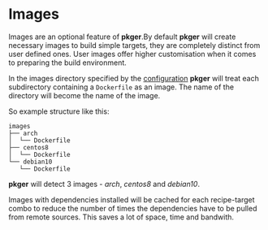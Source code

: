 # Images

Images are an optional feature of **pkger**.By default **pkger** will create necessary images to build simple targets, they are completely distinct from user defined ones. User images offer higher customisation when it comes to preparing the build environment.

In the images directory specified by the [configuration](./configuration.md) **pkger** will treat each subdirectory containing a `Dockerfile` as an image. The name of the directory will become the name of the image.

So example structure like this:
```
images
├── arch
│  └── Dockerfile
├── centos8
│  └── Dockerfile
└── debian10
   └── Dockerfile
```
**pkger** will detect 3 images - *arch*, *centos8* and *debian10*.

Images with dependencies installed will be cached for each recipe-target combo to reduce the number of times the dependencies have to be pulled from remote sources. This saves a lot of space, time and bandwith.
